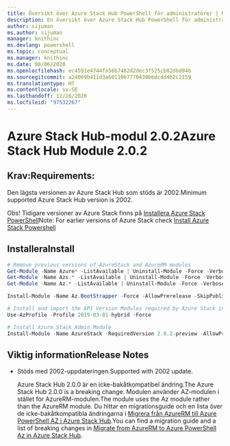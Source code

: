 ```yaml
---
title: Översikt över Azure Stack Hub PowerShell för administratörer | Microsoft Docs
description: En översikt över Azure Stack Hub PowerShell för administratörer med anvisningar för installation och konfiguration.
author: sijuman
ms.author: sijuman
manager: knithinc
ms.devlang: powershell
ms.topic: conceptual
ms.manager: knithinc
ms.date: 08/06/2020
ms.openlocfilehash: ec4591e4f44fa56b7482d2dec3f525cb02dbd94b
ms.sourcegitcommit: a24069b411d3a6011067770430b6dcdd4b2c2159
ms.translationtype: HT
ms.contentlocale: sv-SE
ms.lasthandoff: 12/16/2020
ms.locfileid: "97532267"
---
```

# <a name="azure-stack-hub-module-202"></a><span data-ttu-id="4946f-103">Azure Stack Hub-modul 2.0.2</span><span class="sxs-lookup"><span data-stu-id="4946f-103">Azure Stack Hub Module 2.0.2</span></span>

## <a name="requirements"></a><span data-ttu-id="4946f-104">Krav:</span><span class="sxs-lookup"><span data-stu-id="4946f-104">Requirements:</span></span>

<span data-ttu-id="4946f-105">Den lägsta versionen av Azure Stack Hub som stöds är 2002.</span><span class="sxs-lookup"><span data-stu-id="4946f-105">Minimum supported Azure Stack Hub version is 2002.</span></span>

<span data-ttu-id="4946f-106">Obs! Tidigare versioner av Azure Stack finns på [Installera Azure Stack PowerShell](/azure/azure-stack/azure-stack-powershell-install#install-azure-stack-powershell)</span><span class="sxs-lookup"><span data-stu-id="4946f-106">Note: For earlier versions of Azure Stack check [Install Azure Stack Powershell](/azure/azure-stack/azure-stack-powershell-install#install-azure-stack-powershell)</span></span>

## <a name="install"></a><span data-ttu-id="4946f-107">Installera</span><span class="sxs-lookup"><span data-stu-id="4946f-107">Install</span></span>

```powershell
# Remove previous versions of AzureStack and AzureRM modules
Get-Module -Name Azure* -ListAvailable | Uninstall-Module -Force -Verbose -ErrorAction Continue
Get-Module -Name Azs.* -ListAvailable | Uninstall-Module -Force -Verbose -ErrorAction Continue
Get-Module -Name Az.* -ListAvailable | Uninstall-Module -Force -Verbose -ErrorAction Continue

Install-Module -Name Az.BootStrapper -Force -AllowPrerelease -SkipPublisherCheck

# Install and import the API Version Modules required by Azure Stack into the current PowerShell session.
Use-AzProfile -Profile 2019-03-01-hybrid -Force

# Install Azure Stack Admin Module
Install-Module -Name AzureStack -RequiredVersion 2.0.2-preview -AllowPrerelease
```


## <a name="release-notes"></a><span data-ttu-id="4946f-108">Viktig information</span><span class="sxs-lookup"><span data-stu-id="4946f-108">Release Notes</span></span>

* <span data-ttu-id="4946f-109">Stöds med 2002-uppdateringen.</span><span class="sxs-lookup"><span data-stu-id="4946f-109">Supported with 2002 update.</span></span>  

  <span data-ttu-id="4946f-110">Azure Stack Hub 2.0.0 är en icke-bakåtkompatibel ändring.</span><span class="sxs-lookup"><span data-stu-id="4946f-110">The Azure Stack Hub 2.0.0 is a breaking change.</span></span> <span data-ttu-id="4946f-111">Modulen använder AZ-modulen i stället för AzureRM-modulen.</span><span class="sxs-lookup"><span data-stu-id="4946f-111">The module uses the Az module rather than the AzureRM module.</span></span> <span data-ttu-id="4946f-112">Du hittar en migrationsguide och en lista över de icke-bakåtkompatibla ändringarna i [Migrera från AzureRM till Azure PowerShell AZ i Azure Stack Hub](/azure-stack/operator/azure-stack-powershell-install).</span><span class="sxs-lookup"><span data-stu-id="4946f-112">You can find a migration guide and a list of breaking changes in [Migrate from AzureRM to Azure PowerShell Az in Azure Stack Hub](/azure-stack/operator/azure-stack-powershell-install).</span></span>

